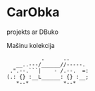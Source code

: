 # CarObka
projekts ar DBuko

Mašinu kolekcija
```
           .      ..
   __..---/______//-----.
 .".--.```|    - /.--.  =:
(.: {} :__L______: {} :__;
   *--*           *--*    
